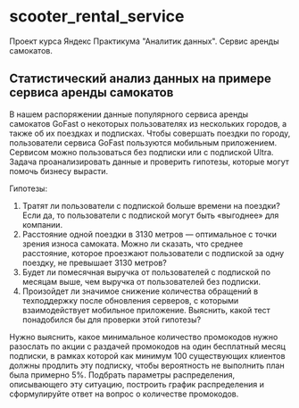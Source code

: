 # scooter_rental_service
Проект курса Яндекс Практикума "Аналитик данных".  Сервис аренды самокатов. 
## Статистический анализ данных на примере сервиса аренды самокатов
В нашем распоряжении данные популярного сервиса аренды самокатов GoFast о некоторых пользователях из нескольких городов, а также об их поездках и подписках. Чтобы совершать поездки по городу, пользователи сервиса GoFast пользуются мобильным приложением. Сервисом можно пользоваться без подписки или с подпиской Ultra.
Задача проанализировать данные и проверить гипотезы, которые могут помочь бизнесу вырасти.

Гипотезы:
1.	Тратят ли пользователи с подпиской больше времени на поездки? Если да, то пользователи с подпиской могут быть «выгоднее» для компании.
2.  Расстояние одной поездки в 3130 метров — оптимальное с точки зрения износа самоката. Можно ли сказать, что среднее расстояние, которое проезжают пользователи с подпиской за одну поездку, не превышает 3130 метров?
3.  Будет ли помесячная выручка от пользователей с подпиской по месяцам выше, чем выручка от пользователей без подписки.
4.  Произойдет ли значимое снижение количества обращений в техподдержку после обновления серверов, с которыми взаимодействует мобильное приложение. Выяснить, какой тест понадобился бы для проверки этой гипотезы?

Нужно выяснить, какое минимальное количество промокодов нужно разослать по акции с раздачей промокодов на один бесплатный месяц подписки, в рамках которой как минимум 100 существующих клиентов должны продлить эту подписку, чтобы вероятность не выполнить план была примерно 5%. Подбрать параметры распределения, описывающего эту ситуацию, построить график распределения и сформулируйте ответ на вопрос о количестве промокодов.
